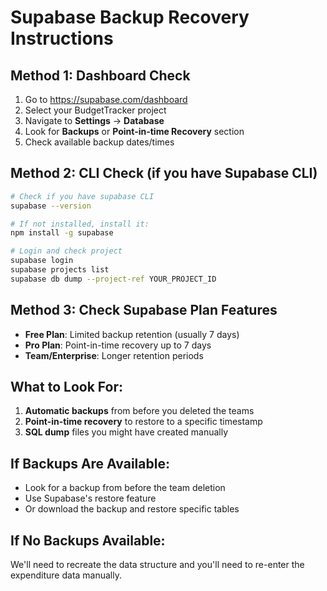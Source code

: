 # Supabase Backup Recovery Instructions

## Method 1: Dashboard Check
1. Go to https://supabase.com/dashboard
2. Select your BudgetTracker project
3. Navigate to **Settings** → **Database**
4. Look for **Backups** or **Point-in-time Recovery** section
5. Check available backup dates/times

## Method 2: CLI Check (if you have Supabase CLI)
```bash
# Check if you have supabase CLI
supabase --version

# If not installed, install it:
npm install -g supabase

# Login and check project
supabase login
supabase projects list
supabase db dump --project-ref YOUR_PROJECT_ID
```

## Method 3: Check Supabase Plan Features
- **Free Plan**: Limited backup retention (usually 7 days)
- **Pro Plan**: Point-in-time recovery up to 7 days
- **Team/Enterprise**: Longer retention periods

## What to Look For:
1. **Automatic backups** from before you deleted the teams
2. **Point-in-time recovery** to restore to a specific timestamp
3. **SQL dump** files you might have created manually

## If Backups Are Available:
- Look for a backup from before the team deletion
- Use Supabase's restore feature
- Or download the backup and restore specific tables

## If No Backups Available:
We'll need to recreate the data structure and you'll need to re-enter the expenditure data manually. 